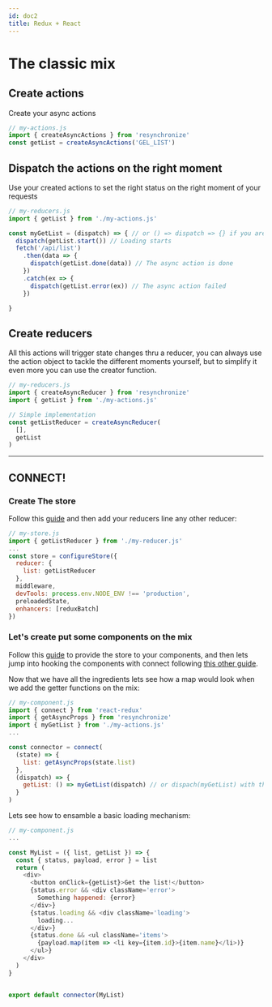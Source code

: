 ```yaml
---
id: doc2
title: Redux + React
---
```

# The classic mix

## Create actions
Create your async actions
```javascript
// my-actions.js
import { createAsyncActions } from 'resynchronize'
const getList = createAsyncActions('GEL_LIST')
```
## Dispatch the actions on the right moment
Use your created actions to set the right status on the right moment of your requests

```javascript
// my-reducers.js
import { getList } from './my-actions.js'

const myGetList = (dispatch) => { // or () => dispatch => {} if you are using thunks
  dispatch(getList.start()) // Loading starts
  fetch('/api/list')
    .then(data => {
      dispatch(getList.done(data)) // The async action is done
    })
    .catch(ex => {
      dispatch(getList.error(ex)) // The async action failed
    })

}
```
## Create reducers
All this actions will trigger state changes thru a reducer, you can always use the action object to tackle the different moments yourself, but to simplify it even more you can use the creator function.
```javascript
// my-reducers.js
import { createAsyncReducer } from 'resynchronize'
import { getList } from './my-actions.js'

// Simple implementation
const getListReducer = createAsyncReducer(
  [],
  getList
)
```
---
## CONNECT!

### Create The store
Follow this [guide](https://redux-toolkit.js.org/api/configureStore)
and then add your reducers line any other reducer:

```javascript
// my-store.js
import { getListReducer } from './my-reducer.js'
...
const store = configureStore({
  reducer: {
    list: getListReducer
  },
  middleware,
  devTools: process.env.NODE_ENV !== 'production',
  preloadedState,
  enhancers: [reduxBatch]
})
```

### Let's create put some components on the mix
Follow this [guide](https://react-redux.js.org/introduction/basic-tutorial#providing-the-store) to provide the store to your components, and then lets jump into hooking the components with connect following [this other guide](https://react-redux.js.org/introduction/basic-tutorial#connecting-the-components).

Now that we have all the ingredients lets see how a map would look when we add the getter functions on the mix:
```javascript
// my-component.js
import { connect } from 'react-redux'
import { getAsyncProps } from 'resynchronize'
import { myGetList } from './my-actions.js'
...

const connector = connect(
  (state) => {
    list: getAsyncProps(state.list)
  },
  (dispatch) => {
    getList: () => myGetList(dispatch) // or dispach(myGetList) with thunks
  }
)
```

Lets see how to ensamble a basic loading mechanism:

```javascript
// my-component.js
...

const MyList = ({ list, getList }) => {
  const { status, payload, error } = list
  return (
    <div>
      <button onClick={getList}>Get the list!</button>
      {status.error && <div className='error'>
        Something happened: {error}
      </div>}
      {status.loading && <div className='loading'>
        loading...
      </div>}
      {status.done && <ul className='items'>
        {payload.map(item => <li key={item.id}>{item.name}</li>)}
      </ul>}
    </div>
  )
}


export default connector(MyList)
```
